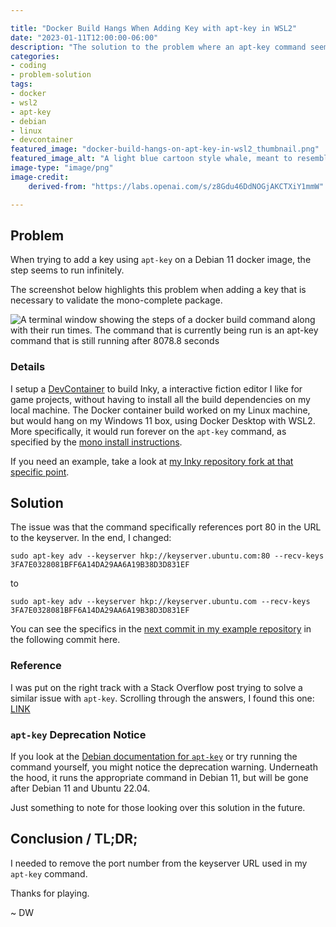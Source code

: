 ```yaml
---

title: "Docker Build Hangs When Adding Key with apt-key in WSL2"
date: "2023-01-11T12:00:00-06:00"
description: "The solution to the problem where an apt-key command seems to run forever in your docker build."
categories:
- coding
- problem-solution
tags:
- docker
- wsl2
- apt-key
- debian
- linux
- devcontainer
featured_image: "docker-build-hangs-on-apt-key-in-wsl2_thumbnail.png"
featured_image_alt: "A light blue cartoon style whale, meant to resemble the Docker logo, with a yellow-orange beak, like the Linux penguin, holding a key in it's mouth. Drawn with very small squares."
image-type: "image/png"
image-credit:
    derived-from: "https://labs.openai.com/s/z8Gdu46DdNOGjAKCTXiY1mmW"

---
```


[1]: https://www.mono-project.com/download/stable/#download-lin-debian
[2]: https://github.com/davidwesst/inky/tree/8a5809f0b5f0a480b37b759443479fa13b9cf18c
[3]: https://github.com/davidwesst/inky/commit/52b9d1a2e577061ae1da735e05cf466712bb9279
[4]: https://unix.stackexchange.com/a/128704 
[5]: https://manpages.debian.org/testing/apt/apt-key.8.en.html
[6]: https://containers.dev/

## Problem 

When trying to add a key using `apt-key` on a Debian 11 docker image, the step seems to run infinitely.  

The screenshot below highlights this problem when adding a key that is necessary to validate the mono-complete package.

![A terminal window showing the steps of a docker build command along with their run times. The command that is currently being run is an apt-key command that is still running after 8078.8 seconds](./console-screenshot.png)

### Details 

I setup a [DevContainer][6] to build Inky, a interactive fiction editor I like for game projects, without having to install all the build dependencies on my local machine. The Docker container build worked on my Linux machine, but would hang on my Windows 11 box, using Docker Desktop with WSL2. More specifically, it would run forever on the `apt-key` command, as specified by the [mono install instructions][1]. 

If you need an example, take a look at [my Inky repository fork at that specific point][2].

## Solution 
 
The issue was that the command specifically references port 80 in the URL to the keyserver. In the end, I changed: 
 
`sudo apt-key adv --keyserver hkp://keyserver.ubuntu.com:80 --recv-keys 3FA7E0328081BFF6A14DA29AA6A19B38D3D831EF` 
 
to  
 
`sudo apt-key adv --keyserver hkp://keyserver.ubuntu.com --recv-keys 3FA7E0328081BFF6A14DA29AA6A19B38D3D831EF`
 
You can see the specifics in the [next commit in my example repository][3] in the following commit here. 
 
### Reference 
 
I was put on the right track with a Stack Overflow post trying to solve a similar issue with `apt-key`. Scrolling through the answers, I found this one: [LINK][4]
 
### `apt-key` Deprecation Notice 
 
If you look at the [Debian documentation for `apt-key`][5] or try running the command yourself, you might notice the deprecation warning. Underneath the hood, it runs the appropriate command in Debian 11, but will be gone after Debian 11 and Ubuntu 22.04. 
 
Just something to note for those looking over this solution in the future. 
 
## Conclusion / TL;DR; 
 
I needed to remove the port number from the keyserver URL used in my `apt-key` command. 
 
Thanks for playing.

~ DW